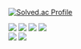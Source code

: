[![Solved.ac Profile](http://mazassumnida.wtf/api/v2/generate_badge?boj=lunav1346)](https://solved.ac/lunav1346/)

<img src="https://img.shields.io/badge/Svelte-FF3E00?logo=Svelte&logoColor=white"> <img src="https://img.shields.io/badge/HTML5-E34F26?logo=Html5&logoColor=white"> <img src="https://img.shields.io/badge/CSS3-1572B6?logo=Css3&logoColor=white"> <img src="https://img.shields.io/badge/javascript-F7DF1E?logo=Javascript&logoColor=white"><br>
<img src="https://img.shields.io/badge/Python-3776AB?logo=Python&logoColor=white"> <img src="https://img.shields.io/badge/C++-00599C?logo=C%2B%2B&logoColor=white">



<!--
**lunav1346/lunav1346** is a ✨ _special_ ✨ repository because its `README.md` (this file) appears on your GitHub profile.

Here are some ideas to get you started:

- 🔭 I’m currently working on ...
- 🌱 I’m currently learning ...
- 👯 I’m looking to collaborate on ...
- 🤔 I’m looking for help with ...
- 💬 Ask me about ...
- 📫 How to reach me: ...
- 😄 Pronouns: ...
- ⚡ Fun fact: ...
-->
